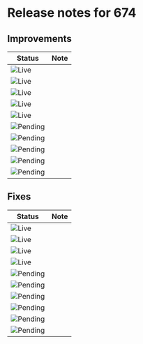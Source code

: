 # Release notes for 674

## Improvements

| Status | Note |
|--------|------|
| ![Live](https://img.shields.io/badge/Live-009E57?style=flat)  |  |
| ![Live](https://img.shields.io/badge/Live-009E57?style=flat)  |  |
| ![Live](https://img.shields.io/badge/Live-009E57?style=flat)  |  |
| ![Live](https://img.shields.io/badge/Live-009E57?style=flat)  |  |
| ![Live](https://img.shields.io/badge/Live-009E57?style=flat)  |  |
| ![Pending](https://img.shields.io/badge/Pending-DEA517?style=flat)  |  |
| ![Pending](https://img.shields.io/badge/Pending-DEA517?style=flat)  |  |
| ![Pending](https://img.shields.io/badge/Pending-DEA517?style=flat)  |  |
| ![Pending](https://img.shields.io/badge/Pending-DEA517?style=flat)  |  |
| ![Pending](https://img.shields.io/badge/Pending-DEA517?style=flat)  |  |
## Fixes

| Status | Note |
|--------|------|
| ![Live](https://img.shields.io/badge/Live-009E57?style=flat)  |  |
| ![Live](https://img.shields.io/badge/Live-009E57?style=flat)  |  |
| ![Live](https://img.shields.io/badge/Live-009E57?style=flat)  |  |
| ![Live](https://img.shields.io/badge/Live-009E57?style=flat)  |  |
| ![Pending](https://img.shields.io/badge/Pending-DEA517?style=flat)  |  |
| ![Pending](https://img.shields.io/badge/Pending-DEA517?style=flat)  |  |
| ![Pending](https://img.shields.io/badge/Pending-DEA517?style=flat)  |  |
| ![Pending](https://img.shields.io/badge/Pending-DEA517?style=flat)  |  |
| ![Pending](https://img.shields.io/badge/Pending-DEA517?style=flat)  |  |
| ![Pending](https://img.shields.io/badge/Pending-DEA517?style=flat)  |  |
